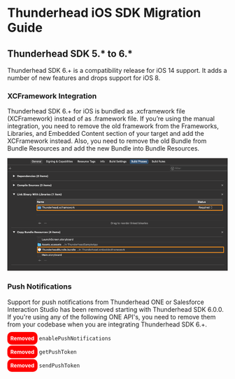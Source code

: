 # Thunderhead iOS SDK Migration Guide

## Thunderhead SDK 5.* to 6.*

Thunderhead SDK 6.+ is a compatibility release for iOS 14 support. It adds a number of new features and drops support for iOS 8. 

### XCFramework Integration

Thunderhead SDK 6.+ for iOS is bundled as .xcframework file (XCFramework) instead of as .framework file. If you’re using the manual integration, you need to remove the old framework from the Frameworks, Libraries, and Embedded Content section of your target and add the XCFramework instead. Also, you need to remove the old Bundle from Bundle Resources and add the new Bundle into Bundle Resources.

![Thunderhead Other Linker Flag](images/6.0.0/ThunderheadXCFrameworkIntegration.png)


### Push Notifications

Support for push notifications from Thunderhead ONE or Salesforce Interaction Studio has been removed starting with Thunderhead SDK 6.0.0. If you're using any of the following ONE API's, you need to remove them from your codebase when you are integrating Thunderhead SDK 6.+.

<style>
rm { color: white; background-color: red; padding: 7px; font-weight: bold; font-size: 12px; border-radius: 10px; }
</style>


<rm>Removed</rm> `enablePushNotifications`

<rm>Removed</rm> `getPushToken`

<rm>Removed</rm> `sendPushToken`
